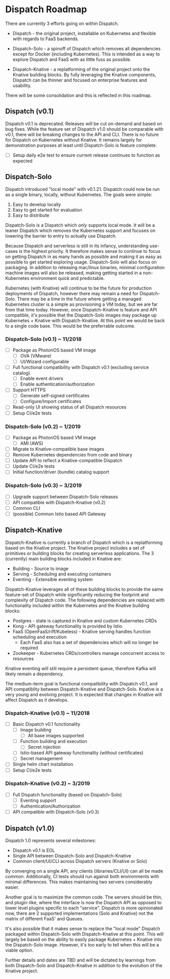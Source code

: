 # Dispatch Roadmap

There are currently 3 efforts going on within Dispatch.

* Dispatch - the original project, installable on Kubernetes and flexible with regards to FaaS backends.

* Dispatch-Solo - a spinoff of Dispatch which removes all dependencies except for Docker (including Kubernetes).  This
  is intended as a way to explore Dispatch and FaaS with as little fuss as possible.

* Dispatch-Knative - a replatforming of the original project onto the Knative building blocks.  By fully leveraging the
  Knative components, Dispatch can be thinner and focused on enterprise features and usability.

There will be some consolidation and this is reflected in this roadmap.

## Dispatch (v0.1)

Dispatch v0.1 is deprecated.  Releases will be cut on-demand and based on bug fixes.  While the feature set of
Dispatch v1.0 should be comparable with v0.1, there will be breaking changes to the API and CLI.  There is no future
for Dispatch on Kubernetes without Knative.  It remains largely for demonstration purposes at least until Dispatch-Solo
is feature complete.

- [ ] Setup daily e2e test to ensure current release continues to function as expected

## Dispatch-Solo

Dispatch introduced "local mode" with v0.1.21.  Dispatch could now be run as a single binary, locally, without Kubernetes.
The goals were simple:

1. Easy to develop locally
2. Easy to get started for evaluation
3. Easy to distribute

Dispatch-Solo is a Dispatch which *only* supports local mode.  It will be a leaner Dispatch which removes the Kubernetes
support and focuses on lowering the barrier to entry to actually use Dispatch.

Because Dispatch and serverless is still in its infancy, understanding use-cases is the highest priority.  It therefore
makes sense to continue to focus on getting Dispatch in as many hands as possible and making it as easy as possible to
get started exploring usage. Dispatch-Solo will also focus on packaging.  In addition to releasing mac/linux binaries,
minimal configuration machine images will also be released, making getting started in a non-Kubernetes environment quick
and predictable.

Kubernetes (with Knative) will continue to be the future for production deployments of Dispatch, however there may
remain a need for Dispatch-Solo.  There may be a time in the future where getting a managed Kubernetes cluster is a
simple as provisioning a VM today, but we are far from that time today.  However, once Dispatch-Knative is feature and
API compatible, it's possible that the Dispatch-Solo images may package up Kubernetes + Knative with Dispatch-Knative.
At this point we would be back to a single code base.  This would be the preferrable outcome.

### Dispatch-Solo (v0.1) ~ 11/2018

- [ ] Package as PhotonOS based VM image
    - [ ] OVA (VMware)
    - [ ] UI/Wizard configurable
- [ ] Full functional compatibility with Dispatch v0.1 (excluding service catalog)
    - [ ] Enable event drivers
    - [ ] Enable authentication/authorization
- [ ] Support HTTPS
    - [ ] Generate self-signed certificates
    - [ ] Configure/Import certificates
- [ ] Read-only UI showing status of all Dispatch resources
- [ ] Setup CI/e2e tests

### Dispatch-Solo (v0.2) ~ 1/2019

- [ ] Package as PhotonOS based VM image
    - [ ] AMI (AWS)
- [ ] Migrate to Knative-compatible base images
- [ ] Remove Kubernetes dependencies from code and binary
- [ ] Update API to reflect a Knative-compatible Dispatch
- [ ] Update CI/e2e tests
- [ ] Initial function/driver (bundle) catalog support

### Dispatch-Solo (v0.3) ~ 3/2019

- [ ] Upgrade support between Dispatch-Solo releases
- [ ] API compatible with Dispatch-Knative (v0.2)
- [ ] Common CLI
- [ ] (possible) Common Istio based API Gateway

## Dispatch-Knative

Dispatch-Knative is currently a branch of Dispatch which is a replatforming based on the Knative project.  The Knative
project includes a set of primitives or building blocks for creating serverless applications.  The 3 (currently) main
building blocks included in Knative are:

* Building - Source to image
* Serving - Scheduling and executing containers
* Eventing - Extensible eventing system

Dispatch-Knative leverages all of these building blocks to provide the same feature-set of Dispatch while significantly
reducing the footprint and complexity of Dispatch code.  The following dependencies are replaced with functionality
included within the Kubernetes and the Knative building blocks:

* Postgres - state is captured in Knative and custom Kubernetes CRDs
* Kong - API gateway functionality is provided by Istio
* FaaS (OpenFaaS/riff/Kubeless) - Knative serving handles function scheduling and execution
    - Each FaaS also has a set of dependencies which will no longer be required
* Zookeeper - Kubernetes CRDs/controllers manage concurrent access to resources

Knative eventing will still require a persistent queue, therefore Kafka will likely remain a dependency.

The medium-term goal is functional compatibility with Dispatch v0.1, and API compatiblity between Dispatch-Knative and
Dispatch-Solo.  Knative is a very young and evolving project.  It is expected that changes in Knative will affect
Dispatch as it develops.

### Dispatch-Knative (v0.1) ~ 11/2018

- [ ] Basic Dispatch v0.1 functionality
    - [ ] Image building
        - [ ] All base images supported
    - [ ] Function building and execution
        - [ ] Secret injection
    - [ ] Istio-based API gateway functionality (without certificates)
    - [ ] Secret management
- [ ] Single helm chart installation
- [ ] Setup CI/e2e tests

### Dispatch-Knative (v0.2) ~ 3/2019

- [ ] Full Dispatch functionality (based on Dispatch-Solo)
    - [ ] Eventing support
    - [ ] Authentication/Authorization
- [ ] API compatible with Dispatch-Solo (v0.3)

## Dispatch (v1.0)

Dispatch 1.0 represents several milestones:

* Dispatch v0.1 is EOL
* Single API between Dispatch-Solo and Dispatch-Knative
* Common client/UI/CLI across Dispatch servers (Knative or Solo)

By converging on a single API, any clients (libraries/CLI/UI) can all be made
common.  Additionally, CI tests should run against both environments with
minimal differences.  This makes maintaining two servers considerably easier.

Another goal is to maximize the common code.  The servers should be thin, and
plugin-like, where the interface is now the Dispatch API as opposed to lower
level plugins specific to each "service".  Dispatch is more opinionated now,
there are 2 supported implementations (Solo and Knative) not the matrix of
different FaaS' and Queues.

It's also possible that it makes sense to replace the "local mode" Dispatch
packaged within Dispatch-Solo with Dispatch-Knative at this point.  This will
largely be based on the ability to easily package Kubernetes + Knative into
the Dispatch-Solo image.  However, it's too early to tell when this will be
a viable option.

Further details and dates are TBD and will be dictated by learnings from both
Dispatch-Solo and Dispatch-Knative in addition to the evolution of the Knative
project.
